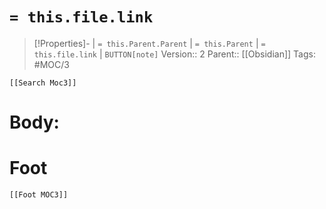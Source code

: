 # `= this.file.link`
>[!Properties]- | `= this.Parent.Parent` | `= this.Parent` | `= this.file.link` | `BUTTON[note]` 
>Version:: 2
>Parent:: [[Obsidian]]
>Tags: #MOC/3
```meta-bind-embed
[[Search Moc3]]
```
# Body:









# Foot
```meta-bind-embed
[[Foot MOC3]]
```